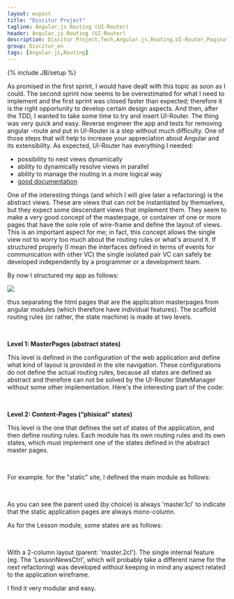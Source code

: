 ```yaml
---
layout: wvpost
title: "Discitur Project"
tagline: Angular.js Routing (UI-Router)
header: Angular.js Routing (UI-Router)
description: Discitur Project,Tech,Angular.js,Routing,UI-Router,Pagination
group: Discitur_en
tags: [Angular.js,Routing]
---
```

{% include JB/setup %}
<!-- Markup JSON-LD generato da Assistente per il markup dei dati strutturati di Google. -->
<script type="application/ld+json">
{
  "@context" : "http://schema.org",
  "@type" : "Article",
  "name" : "Angular.js Routing (UI-Router)",
  "author" : {
    "@type" : "Person",
    "name" : "williamverdolini"
  },
  "datePublished" : "2014-01-28",
  "articleSection" : [ "Angular.js", "Routing" ],
  "url" : "http://williamverdolini.github.io/2014/01/28/discitur-Routing_en/"
}
</script>

As promised in the first sprint, I would have dealt with this topic as soon as I could. 
The second sprint now seems to be overestimated for what I need to implement and the first sprint was closed faster than expected; 
therefore it is the right opportunity to develop certain design aspects. And then, after the TDD, 
I wanted to take some time to try and insert UI-Router. The thing was very quick and easy. 
Reverse engineer the app and tests for removing angular -route and put in UI-Router is a step without much difficulty. 
One of those steps that will help to increase your appreciation about Angular and its extensibility. 
As expected, UI-Router has everything I needed:

- possibility to nest views dynamically 
- ability to dynamically resolve views in parallel
- ability to manage the routing in a more logical way
- <a href="https://github.com/angular-ui/ui-router/wiki" target="_blank">good documentation</a>
 

One of the interesting things (and which I will give later a refactoring) is the abstract views. 
These are views that can not be instantiated by themselves, but they expect some descendant views that implement them. 
They seem to make a very good concept of the masterpage, or container of one or more pages that have the sole role of wire-frame 
and define the layout of views. This is an important aspect for me; in fact, this concept allows the single view not to worry too much about 
the routing rules or what's around it. If structured properly (I mean the interfaces defined in terms of events for communication with other VC) 
the single isolated pair VC can safely be developed independently by a programmer or a development team.

By now I structured my app as follows:

<img src="{{ BASE_PATH }}/images/discitur/masterpages.png" />


thus separating the html pages that are the application masterpages from angular modules (which therefore have individual features). 
The scaffold routing rules (or rather, the state machine) is made at two levels. 

 

**Level 1: MasterPages (abstract states)** 

This level is defined in the configuration of the web application and define what kind of layout is provided in the site navigation. 
These configurations do not define the actual routing rules, because all states are defined as abstract and therefore can not be solved 
by the UI-Router StateManager without some other implementation. Here's the interesting part of the code:


<script type="syntaxhighlighter" class="brush: javascript">
<![CDATA[
    .config(function ($stateProvider, $urlRouterProvider) {

        $stateProvider
            //MasterPages (Abstract States)
            .state('master', {
                url: '',
                abstract: true,
                templateUrl: 'masterpages/master.html'
            })
            // One Column Layout (Abstract States)
            .state('master.1cl', {
                url: '/project',
                abstract: true,
                parent: 'master',
                templateUrl: 'masterpages/1cl.html'
            })
            // Two Columns Layout (Abstract States)
            .state('master.2cl', {
                url: '',
                abstract: true,
                parent: 'master',
                templateUrl: 'masterpages/2cl.html'
            })
    })
]]></script> 


**Level 2: Content-Pages (“phisical” states)**

This level is the one that defines the set of states of the application, and then define routing rules. 
Each module has its own routing rules and its own states, which must implement one of the states defined in the abstract master pages. 

 

For example. for the "static" site, I defined the main module as follows:


<script type="syntaxhighlighter" class="brush: javascript">
<![CDATA[
    .config(function ($stateProvider, $urlRouterProvider) {
        // For any unmatched url, redirect to HomePage
        $urlRouterProvider.otherwise('/project/home');

        $stateProvider
            // Web Site (Content States)
            .state('master.1cl.home', {
                url: '/home',
                parent: 'master.1cl',
                templateUrl: 'modules/main/site/HomePage.html'
            })
            .state('master.1cl.mission', {
                url: '/mission',
                parent: 'master.1cl',
                templateUrl: 'modules/main/site/Project.html'
            })

    })
]]></script> 

As you can see the parent used (by choice) is always 'master.1cl' to indicate that the static application pages are always mono-column. 

As for the Lesson module, some states are as follows:

<script type="syntaxhighlighter" class="brush: javascript">
<![CDATA[
    .config(function ($stateProvider, $urlRouterProvider) {

        $stateProvider
            .state('lessonSearch', {
                url: '/lesson?keyword',
                parent: 'master.2cl',
                onEnter: function () {
                    console.log("Entering Lesson Search");
                },
                views: {
                    'sidebar': {
                        templateUrl: 'modules/lesson/sidebar.html'
                    },
                    'main': {
                        templateUrl: 'modules/lesson/LessonNews.html',
                        controller: 'LessonNewsCtrl',
                        resolve: {
                            lessonNewsData: function (LessonService, $stateParams) {
                                return LessonService.search($stateParams);
                            }

                        }
                    }
                }
            })
            .state('404lesson', {
                url: '/404lesson',
                parent: 'master.2cl',
                views: {
                    'sidebar': {
                        templateUrl: 'modules/lesson/sidebar.html'
                    },
                    'main':{
                        controller: 'Lesson404Ctrl',
                        templateUrl: 'modules/lesson/Lesson404.html',
                        onEnter: function () {
                            console.log("master.2cl.404lesson");
                        }
                    }
                }
            });
]]></script> 

With a 2-column layout (parent: 'master.2cl'). The single internal feature 
(eg. The 'LessonNewsCtrl', which will probably take a different name for the next refactoring) was developed without keeping in mind 
any aspect related to the application wireframe. 

I find it very modular and easy.